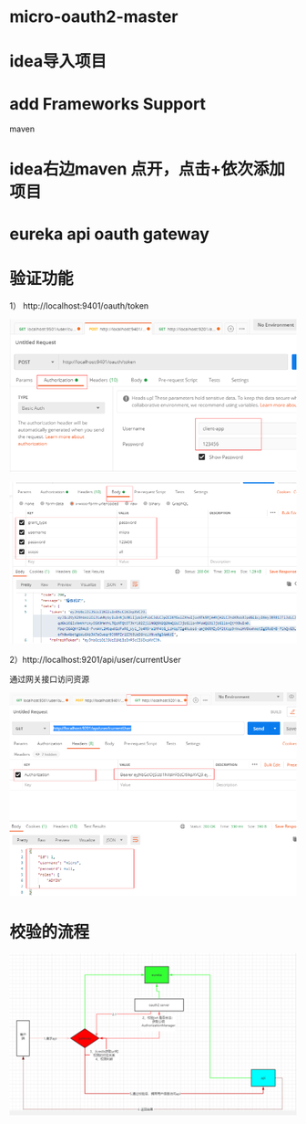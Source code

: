 # micro-oauth2-master
# idea导入项目

# add Frameworks Support

   maven

# idea右边maven 点开，点击+依次添加项目

# eureka api oauth gateway

# 验证功能

1） http://localhost:9401/oauth/token

![image-20200904164136958](https://github.com/jinqiao627306162/micro-oauth2-master/blob/master/images/image-20200904164136958.png)





![image-20200904164213558](https://github.com/jinqiao627306162/micro-oauth2-master/blob/master/images/image-20200904164213558.png)



2）http://localhost:9201/api/user/currentUser

通过网关接口访问资源

![image-20200904164308257](https://github.com/jinqiao627306162/micro-oauth2-master/blob/master/images/image-20200904164308257.png)

# 校验的流程

![image-20200904170518791](https://github.com/jinqiao627306162/micro-oauth2-master/blob/master/images/image-20200904170518791.png)

